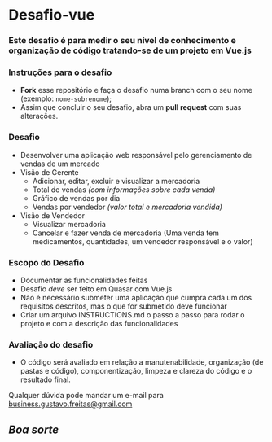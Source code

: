 # Desafio-vue
### Este desafio é para medir o seu nível de conhecimento e organização de código tratando-se de um projeto em Vue.js

### Instruções para o desafio

- **Fork** esse repositório e faça o desafio numa branch com o seu nome (exemplo: `nome-sobrenome`);
- Assim que concluir o seu desafio, abra um **pull request** com suas alterações.

### Desafio
- Desenvolver uma aplicação web responsável pelo gerenciamento de vendas de um mercado
- Visão de Gerente
  - Adicionar, editar, excluir e visualizar a mercadoria
  - Total de vendas _(com informações sobre cada venda)_
  - Gráfico de vendas por dia
  - Vendas por vendedor _(valor total e mercadoria vendida)_
- Visão de Vendedor
  - Visualizar mercadoria
  - Cancelar e fazer venda de mercadoria (Uma venda tem medicamentos, quantidades, um vendedor responsável e o valor)

### Escopo do Desafio
- Documentar as funcionalidades feitas
- Desafio *deve* ser feito em Quasar com Vue.js
- Não é necessário submeter uma aplicação que cumpra cada um dos requisitos descritos, mas o que for submetido deve funcionar
- Criar um arquivo INSTRUCTIONS.md o passo a passo para rodar o projeto e com a descrição das funcionalidades

### Avaliação do desafio
- O código será avaliado em relação a manutenabilidade, organização (de pastas e código), componentização, limpeza e clareza do código e o resultado final.

Qualquer dúvida pode mandar um e-mail para business.gustavo.freitas@gmail.com

## *Boa sorte*
